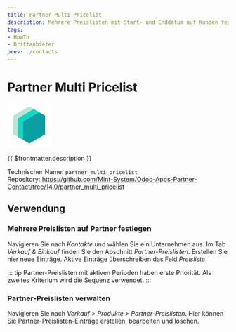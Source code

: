 ```yaml
---
title: Partner Multi Pricelist
description: Mehrere Preislisten mit Start- und Enddatum auf Kunden festlegen.
tags:
- HowTo
- Drittanbieter
prev: ./contacts
---
```

# Partner Multi Pricelist
![](attachments/icons_odoo_mint_system.png)

{{ $frontmatter.description }}

Technischer Name: `partner_multi_pricelist`\
Repository: <https://github.com/Mint-System/Odoo-Apps-Partner-Contact/tree/14.0/partner_multi_pricelist>

## Verwendung

### Mehrere Preislisten auf Partner festlegen

Navigieren Sie nach *Kontakte* und wählen Sie ein Unternehmen aus. Im Tab *Verkauf & Einkauf* finden Sie den Abschnitt *Partner-Preislisten*. Erstellen Sie hier neue Einträge. Aktive Einträge überschreiben das Feld *Preisliste*.

::: tip
Partner-Preislisten mit aktiven Perioden haben erste Priorität. Als zweites Kriterium wird die Sequenz verwendet.
:::

### Partner-Preislisten verwalten

Navigieren Sie nach *Verkauf > Produkte > Partner-Preislisten*. Hier können Sie Partner-Preislisten-Einträge erstellen, bearbeiten und löschen.